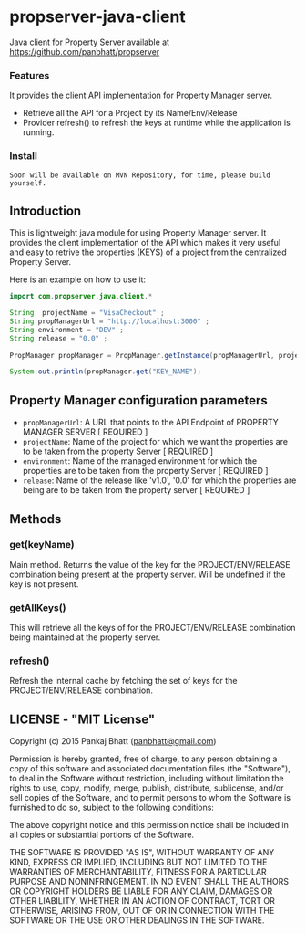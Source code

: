 propserver-java-client
===============
Java client for Property Server available at    https://github.com/panbhatt/propserver

### Features
It provides the client API implementation for Property Manager server.
* Retrieve all the API for a Project by its Name/Env/Release
* Provider refresh() to refresh the keys at runtime while the application is running.

### Install

    Soon will be available on MVN Repository, for time, please build yourself. 

## Introduction

This is lightweight java module for using Property Manager server. It provides the client implementation of the API which makes it very useful and easy to retrive the properties (KEYS) of a project from the centralized Property Server.


Here is an example on how to use it:

```java
import com.propserver.java.client.*

String  projectName = "VisaCheckout" ;
String propManagerUrl = "http://localhost:3000" ;
String environment = "DEV" ;
String release = "0.0" ;
            
PropManager propManager = PropManager.getInstance(propManagerUrl, projectName, environment, release) ;

System.out.println(propManager.get("KEY_NAME");

```

## Property Manager configuration parameters

* `propManagerUrl`: A URL that points to the API Endpoint of PROPERTY MANAGER SERVER   [ REQUIRED ]
* `projectName`: Name of the project for which we want the properties are to be taken from the property Server [ REQUIRED ]
* `environment`: Name of the managed environment for which the properties are to be taken from the property Server [ REQUIRED ]
* `release`: Name of the release like 'v1.0', '0.0' for which the properties are being are to be taken from the property server [ REQUIRED ]

[See more]: https://github.com/panbhatt/propserver

## Methods

### get(keyName)
Main method. Returns the value of the key for the PROJECT/ENV/RELEASE combination being present at the property server. Will be undefined if the key is not present.

### getAllKeys()
This will retrieve all the keys of for the PROJECT/ENV/RELEASE combination being maintained at the property server.

### refresh()
Refresh the internal cache by fetching the set of keys for the PROJECT/ENV/RELEASE combination.



## LICENSE - "MIT License"


Copyright (c) 2015 Pankaj Bhatt (panbhatt@gmail.com)

Permission is hereby granted, free of charge, to any person
obtaining a copy of this software and associated documentation
files (the "Software"), to deal in the Software without
restriction, including without limitation the rights to use,
copy, modify, merge, publish, distribute, sublicense, and/or sell
copies of the Software, and to permit persons to whom the
Software is furnished to do so, subject to the following
conditions:

The above copyright notice and this permission notice shall be
included in all copies or substantial portions of the Software.

THE SOFTWARE IS PROVIDED "AS IS", WITHOUT WARRANTY OF ANY KIND,
EXPRESS OR IMPLIED, INCLUDING BUT NOT LIMITED TO THE WARRANTIES
OF MERCHANTABILITY, FITNESS FOR A PARTICULAR PURPOSE AND
NONINFRINGEMENT. IN NO EVENT SHALL THE AUTHORS OR COPYRIGHT
HOLDERS BE LIABLE FOR ANY CLAIM, DAMAGES OR OTHER LIABILITY,
WHETHER IN AN ACTION OF CONTRACT, TORT OR OTHERWISE, ARISING
FROM, OUT OF OR IN CONNECTION WITH THE SOFTWARE OR THE USE OR
OTHER DEALINGS IN THE SOFTWARE.

